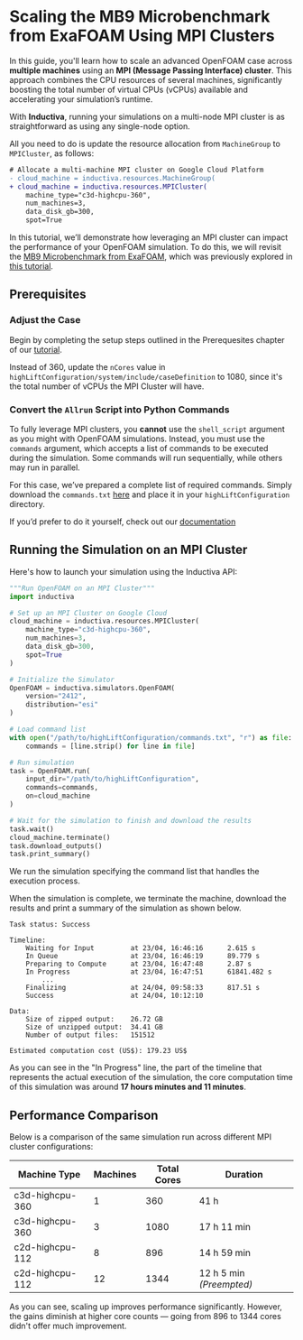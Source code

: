 # Scaling the MB9 Microbenchmark from ExaFOAM Using MPI Clusters
In this guide, you'll learn how to scale an advanced OpenFOAM case across **multiple machines** using an **MPI (Message Passing Interface) cluster**. This approach combines the CPU resources of several machines, significantly boosting the total number of virtual CPUs (vCPUs) available and accelerating your simulation’s runtime.

With **Inductiva**, running your simulations on a multi-node MPI cluster is as straightforward as 
using any single-node option.

All you need to do is update the resource allocation from `MachineGroup` to `MPICluster`, as follows:

```diff
# Allocate a multi-machine MPI cluster on Google Cloud Platform
- cloud_machine = inductiva.resources.MachineGroup(
+ cloud_machine = inductiva.resources.MPICluster(
    machine_type="c3d-highcpu-360",
    num_machines=3,
    data_disk_gb=300,
    spot=True
```

In this tutorial, we’ll demonstrate how leveraging an MPI cluster can impact the performance of your OpenFOAM simulation. To do this, we will revisit the [MB9 Microbenchmark from ExaFOAM](https://exafoam.eu/benchmarks/), which was previously explored in [this tutorial](run-exafoam-microbenchmark).

## Prerequisites

### Adjust the Case
Begin by completing the setup steps outlined in the Prerequesites chapter of our [tutorial](run-exafoam-microbenchmark).

Instead of 360, update the `nCores` value in `highLiftConfiguration/system/include/caseDefinition` to 1080, since it's the total number of vCPUs the MPI Cluster will have.

### Convert the `Allrun` Script into Python Commands
To fully leverage MPI clusters, you **cannot** use the `shell_script` argument as you might with OpenFOAM simulations. 
Instead, you must use the `commands` argument, which accepts a list of commands to be executed during the simulation. 
Some commands will run sequentially, while others may run in parallel.

For this case, we’ve prepared a complete list of required commands. Simply download the `commands.txt` [here](https://storage.googleapis.com/inductiva-api-demo-files/commands.txt) and place it in your `highLiftConfiguration` directory. 

If you’d prefer to do it yourself, check out our [documentation](convert-allrun-script-into-python-commands)

## Running the Simulation on an MPI Cluster
Here's how to launch your simulation using the Inductiva API:

```python
"""Run OpenFOAM on an MPI Cluster"""
import inductiva

# Set up an MPI Cluster on Google Cloud
cloud_machine = inductiva.resources.MPICluster(
    machine_type="c3d-highcpu-360",
    num_machines=3,
    data_disk_gb=300,
    spot=True
)

# Initialize the Simulator
OpenFOAM = inductiva.simulators.OpenFOAM(
    version="2412",
    distribution="esi"
)

# Load command list
with open("/path/to/highLiftConfiguration/commands.txt", "r") as file:
    commands = [line.strip() for line in file]

# Run simulation
task = OpenFOAM.run(
    input_dir="/path/to/highLiftConfiguration",
    commands=commands,
    on=cloud_machine
)

# Wait for the simulation to finish and download the results
task.wait()
cloud_machine.terminate()
task.download_outputs()
task.print_summary()
```

We run the simulation specifying the command list that handles the execution process.

When the simulation is complete, we terminate the machine, download the results and print a summary of the simulation as shown below.

```
Task status: Success

Timeline:
	Waiting for Input         at 23/04, 16:46:16      2.615 s
	In Queue                  at 23/04, 16:46:19      89.779 s
	Preparing to Compute      at 23/04, 16:47:48      2.87 s
	In Progress               at 23/04, 16:47:51      61841.482 s
        ...
    Finalizing                at 24/04, 09:58:33      817.51 s
	Success                   at 24/04, 10:12:10      

Data:
	Size of zipped output:    26.72 GB
	Size of unzipped output:  34.41 GB
	Number of output files:   151512

Estimated computation cost (US$): 179.23 US$
```

As you can see in the "In Progress" line, the part of the timeline that represents the actual execution of the simulation, 
the core computation time of this simulation was around **17 hours minutes and 11 minutes**.

## Performance Comparison
Below is a comparison of the same simulation run across different MPI cluster configurations:

| Machine Type    | Machines | Total Cores | Duration                 |
| --------------- | -------- | ----------- | ------------------------ |
| c3d-highcpu-360 | 1        | 360         | 41 h                     |
| c3d-highcpu-360 | 3        | 1080        | 17 h 11 min              |
| c2d-highcpu-112 | 8        | 896         | 14 h 59 min              |
| c2d-highcpu-112 | 12       | 1344        | 12 h 5 min *(Preempted)* |

As you can see, scaling up improves performance significantly. However, the gains diminish at higher core counts — going from 896 to 1344 cores didn't offer much improvement.



